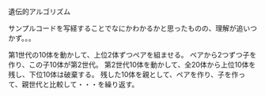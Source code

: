 遺伝的アルゴリズム

サンプルコードを写経することでなにかわかるかと思ったものの、理解が追いつかず。。。

第1世代の10体を動かして、上位2体ずつペアを組ませる。
ペアから2つずつ子を作り、この子10体が第2世代。
第2世代10体を動かして、全20体から上位10体を残し、下位10体は破棄する。
残した10体を親として、ペアを作り、子を作って、親世代と比較して・・・を繰り返す。

